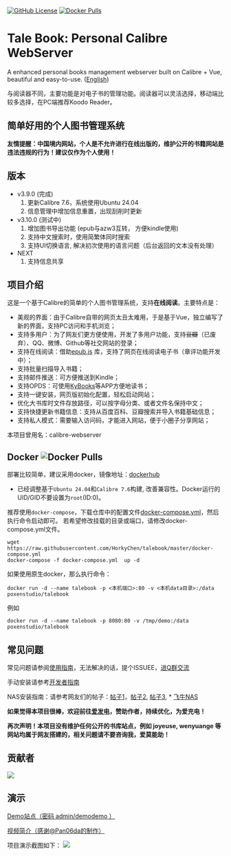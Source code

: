 [![GitHub License](https://img.shields.io/github/license/talebook/talebook?style=flat-square)](https://github.com/talebook/talebook/blob/master/LICENSE)
[![Docker Pulls](https://img.shields.io/docker/pulls/poxenstudio/talebook.svg)](https://hub.docker.com/r/poxenstudio/talebook)


# Tale Book: Personal Calibre WebServer
A enhanced personal books management webserver built on Calibre + Vue, beautiful and easy-to-use. ([English](document/README.en.md))

与阅读器不同，主要功能是对电子书的管理功能。阅读器可以灵活选择，移动端比较多选择，在PC端推荐Koodo Reader。

## 简单好用的个人图书管理系统

**友情提醒：中国境内网站，个人是不允许进行在线出版的，维护公开的书籍网站是违法违规的行为！建议仅作为个人使用！**

## 版本
* v3.9.0 (完成)
    1. 更新Calibre 7.6，系统使用Ubuntu 24.04
    2. 信息管理中增加信息重置，出现刮削时更新
* v3.10.0 (测试中)
    1. 增加图书导出功能 (epub与azw3互转， 方便kindle使用)
    2. 支持中文搜索时，使用简繁体同时搜索
    3. 支持UI切换语言, 解决初次使用的语言问题（后台返回的文本没有处理）
* NEXT
    1. 支持信息共享


## 项目介绍
这是一个基于Calibre的简单的个人图书管理系统，支持**在线阅读**。主要特点是：
* 美观的界面：由于Calibre自带的网页太丑太难用，于是基于Vue，独立编写了新的界面，支持PC访问和手机浏览；
* 支持多用户：为了网友们更方便使用，开发了多用户功能，支持~~豆瓣~~（已废弃）、QQ、微博、Github等社交网站的登录；
* 支持在线阅读：借助[epub.js](https://github.com/intity/epubreader-js) 库，支持了网页在线阅读电子书（章评功能开发中）；
* 支持批量扫描导入书籍；
* 支持邮件推送：可方便推送到Kindle；
* 支持OPDS：可使用[KyBooks](http://kybook-reader.com/)等APP方便地读书；
* 支持一键安装，网页版初始化配置，轻松启动网站；
* 优化大书库时文件存放路径，可以按字母分类、或者文件名保持中文；
* 支持快捷更新书籍信息：支持从百度百科、豆瓣搜索并导入书籍基础信息；
* 支持私人模式：需要输入访问码，才能进入网站，便于小圈子分享网站；

本项目曾用名：calibre-webserver


## Docker ![Docker Pulls](https://img.shields.io/docker/pulls/poxenstudio/talebook.svg)

部署比较简单，建议采用docker，镜像地址：[dockerhub](https://hub.docker.com/r/poxenstudio/talebook)
* 已经调整基于```Ubuntu 24.04```和```Calibre 7.6```构建, 改善兼容性。Docker运行的UID/GID不要设置为```root```(ID:0)。

推荐使用`docker-compose`，下载仓库中的配置文件[docker-compose.yml](docker-compose.yml)，然后执行命令启动即可。
若希望修改挂载的目录或端口，请修改docker-compose.yml文件。

```
wget https://raw.githubusercontent.com/HorkyChen/talebook/master/docker-compose.yml
docker-compose -f docker-compose.yml  up -d
```


如果使用原生docker，那么执行命令：

`docker run -d --name talebook -p <本机端口>:80 -v <本机data目录>:/data poxenstudio/talebook`


例如

`docker run -d --name talebook -p 8080:80 -v /tmp/demo:/data poxenstudio/talebook`



## 常见问题

常见问题请参阅[使用指南](document/UserGuide.zh_CN.md)，无法解决的话，提个ISSUEE，[进Q群交流](https://qm.qq.com/q/5lSfpJGsBq)

手动安装请参考[开发者指南](document/Development.zh_CN.md)

NAS安装指南：请参考网友们的帖子：[帖子1](https://post.smzdm.com/p/a992p6e0/)，[帖子2](https://post.smzdm.com/p/a3d7ox0k/), [帖子3](https://odcn.top/2019/02/26/2734/), * [飞牛NAS](https://club.fnnas.com/forum.php?mod=viewthread&tid=27403)

**如果觉得本项目很棒，欢迎前往[爱发电](https://afdian.net/@talebook)，赞助作者，持续优化，为爱充电！**

**再次声明！本项目没有维护任何公开的书库站点，例如 joyeuse, wenyuange 等网站均属于网友搭建的，相关问题请不要咨询我，爱莫能助！**


## 贡献者
[![](https://contrib.rocks/image?repo=HorkyChen/talebook)](https://github.com/HorkyChen/talebook/graphs/contributors)


## 演示

[Demo站点（密码 admin/demodemo ）](http://demo.talebook.org)

[视频简介（感谢@Pan06da的制作）](https://player.bilibili.com/player.html?aid=482258810&bvid=BV1AT411S7c3&cid=1018595245&page=1)


项目演示截图如下：
![](document/screenshot.png)
